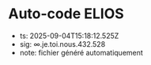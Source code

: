 # Auto-code ELIOS
- ts: 2025-09-04T15:18:12.525Z
- sig: ∞.je.toi.nous.432.528
- note: fichier généré automatiquement